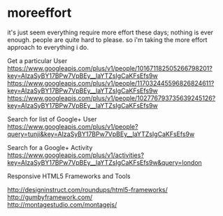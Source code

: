 moreeffort
==========

it's just seem everything require more effort these days; nothing is ever enough. people are quite hard to please. so i'm taking the more effort approach to everything i do.

Get a particular User
https://www.googleapis.com/plus/v1/people/101671182505266798201?key=AIzaSyBY17BPw7VpBEy__laYTZsIgCaKFsEfs9w
https://www.googleapis.com/plus/v1/people/117032445596826824611?key=AIzaSyBY17BPw7VpBEy__laYTZsIgCaKFsEfs9w
https://www.googleapis.com/plus/v1/people/102776793735639245126?key=AIzaSyBY17BPw7VpBEy__laYTZsIgCaKFsEfs9w

Search for list of Google+ User
https://www.googleapis.com/plus/v1/people?query=tunji&key=AIzaSyBY17BPw7VpBEy__laYTZsIgCaKFsEfs9w

Search for a Google+ Activity
https://www.googleapis.com/plus/v1/activities?key=AIzaSyBY17BPw7VpBEy__laYTZsIgCaKFsEfs9w&query=london


Responsive HTML5 Frameworks and Tools

http://designinstruct.com/roundups/html5-frameworks/
<BR/>
http://gumbyframework.com/
<BR/>
http://montagestudio.com/montagejs/
